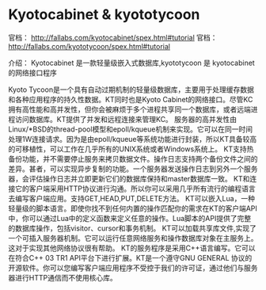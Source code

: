 # Kyotocabinet & kyototycoon

官档： http://fallabs.com/kyotocabinet/spex.html#tutorial
官档： http://fallabs.com/kyototycoon/spex.html#tutorial

介绍： Kyotocabinet 是一款轻量级嵌入式数据库,kyototycoon 是 kyotocabinet 的网络接口程序

   Kyoto Tycoon是一个具有自动过期机制的轻量级数据库，主要用于处理缓存数据和各种应用程序的持久性数据。KT同时也是Kyoto Cabinet的网络接口。尽管KC拥有高性能和高并发性，但你会被麻烦于多个进程共享同一个数据库，或者远端进程访问数据库。KT提供了并发和远程连接来管理KC。
   服务器的高并发性由Linux/*BSD的thread-pool模型和epoll/kqueue机制来实现。它可以在同一时间处理1W连接请求。因为是由epoll/kqueue等系统功能进行封装，所以KT具备较高的可移植性，可以工作在几乎所有的UNIX系统或者Windows系统上。
   KT支持热备份功能，并不需要停止服务来拷贝数据文件。操作日志支持两个备份文件之间的差异。甚者，可以实现异步复制的功能。一个服务器发送操作日志到另外一个服务器，会评估操作日志并立即更新它们的数据库保持和master数据库一致。
   KT和连接它的客户端采用HTTP协议进行沟通。所以你可以采用几乎所有流行的编程语言去编写客户端应用。支持GET,HEAD,PUT,DELETE方法。
KT可以嵌入Lua，一种轻量级的脚本语言。即使你找不到任何内置的操作匹配你的需求在KT的客户端API中，你可以通过Lua中的定义函数来定义任意的操作。Lua脚本的API提供了完整的数据库操作，包括visitor、cursor和事务机制。
   KT可以加载共享库文件,实现了一个可插入服务器机制。它可以运行任意网络服务和操作数据库对象在主服务上。这对于实现其他网络协议很有帮助。
KT的服务程序是采用C++语言编写。它可以在符合C++ 03 TR1 API平台下进行扩展。KT是一个遵守GNU GENERAL 协议的开源软件。你可以您编写客户端应用程序不受控于我们的许可证，通过他们与服务器进行HTTP通信而不使用核心库。

